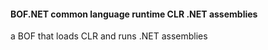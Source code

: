 #### BOF.NET common language runtime CLR .NET assemblies
a BOF that loads CLR and runs .NET assemblies
